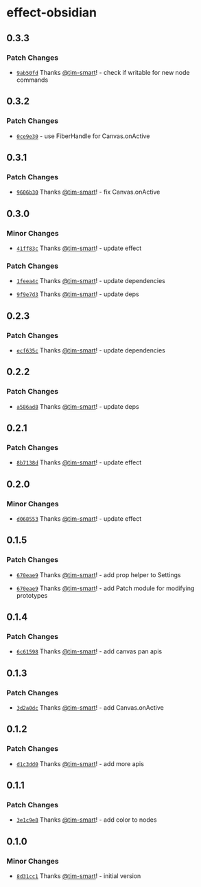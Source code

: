 # effect-obsidian

## 0.3.3

### Patch Changes

- [`9ab50fd`](https://github.com/tim-smart/effect-obsidian/commit/9ab50fd58a5d4e017723913d5b1750f7218c3692) Thanks [@tim-smart](https://github.com/tim-smart)! - check if writable for new node commands

## 0.3.2

### Patch Changes

- [`0ce9e30`](https://github.com/tim-smart/effect-obsidian/commit/0ce9e30c9319be8112a5c0be3ab157d43c988473) - use FiberHandle for Canvas.onActive

## 0.3.1

### Patch Changes

- [`9606b30`](https://github.com/tim-smart/effect-obsidian/commit/9606b3020e207cb77ad741ffb9d702fa435ebaf4) Thanks [@tim-smart](https://github.com/tim-smart)! - fix Canvas.onActive

## 0.3.0

### Minor Changes

- [`41ff83c`](https://github.com/tim-smart/effect-obsidian/commit/41ff83c097d086bcd9c4ab5f59c632a137645d5a) Thanks [@tim-smart](https://github.com/tim-smart)! - update effect

### Patch Changes

- [`1feea4c`](https://github.com/tim-smart/effect-obsidian/commit/1feea4cb45d5a2866334af0b4a249f89d26f934e) Thanks [@tim-smart](https://github.com/tim-smart)! - update dependencies

- [`9f9e7d3`](https://github.com/tim-smart/effect-obsidian/commit/9f9e7d36ac1f21f6aff3ed5aa6b9246476b519a1) Thanks [@tim-smart](https://github.com/tim-smart)! - update deps

## 0.2.3

### Patch Changes

- [`ecf635c`](https://github.com/tim-smart/effect-obsidian/commit/ecf635c8a567c2afc329648d2023389541fe478c) Thanks [@tim-smart](https://github.com/tim-smart)! - update dependencies

## 0.2.2

### Patch Changes

- [`a586ad8`](https://github.com/tim-smart/effect-obsidian/commit/a586ad8d5d254ded24064dc2afa4d8636f02ddec) Thanks [@tim-smart](https://github.com/tim-smart)! - update deps

## 0.2.1

### Patch Changes

- [`8b7138d`](https://github.com/tim-smart/effect-obsidian/commit/8b7138d9d756287fb126a91d04df23c2813d574a) Thanks [@tim-smart](https://github.com/tim-smart)! - update effect

## 0.2.0

### Minor Changes

- [`d068553`](https://github.com/tim-smart/effect-obsidian/commit/d068553a0bfde9748764ce0d9ccdaf2fae63340b) Thanks [@tim-smart](https://github.com/tim-smart)! - update effect

## 0.1.5

### Patch Changes

- [`670eae9`](https://github.com/tim-smart/effect-obsidian/commit/670eae9c8f3caff8671715d561315a59b514dfa2) Thanks [@tim-smart](https://github.com/tim-smart)! - add prop helper to Settings

- [`670eae9`](https://github.com/tim-smart/effect-obsidian/commit/670eae9c8f3caff8671715d561315a59b514dfa2) Thanks [@tim-smart](https://github.com/tim-smart)! - add Patch module for modifying prototypes

## 0.1.4

### Patch Changes

- [`6c61598`](https://github.com/tim-smart/effect-obsidian/commit/6c6159867c79c88df551d111f0431d5de54786d5) Thanks [@tim-smart](https://github.com/tim-smart)! - add canvas pan apis

## 0.1.3

### Patch Changes

- [`3d2a0dc`](https://github.com/tim-smart/effect-obsidian/commit/3d2a0dc6acae6f9fa659825b5b35d333425b2402) Thanks [@tim-smart](https://github.com/tim-smart)! - add Canvas.onActive

## 0.1.2

### Patch Changes

- [`d1c3dd0`](https://github.com/tim-smart/effect-obsidian/commit/d1c3dd0097b420bddf06f7e663dccfd2d2bbf231) Thanks [@tim-smart](https://github.com/tim-smart)! - add more apis

## 0.1.1

### Patch Changes

- [`3e1c9e8`](https://github.com/tim-smart/effect-obsidian/commit/3e1c9e86488d6038d2c7e18adf47312b57b06180) Thanks [@tim-smart](https://github.com/tim-smart)! - add color to nodes

## 0.1.0

### Minor Changes

- [`8d31cc1`](https://github.com/tim-smart/effect-obsidian/commit/8d31cc1eebe5164a44f5ce39875fce223bc1f997) Thanks [@tim-smart](https://github.com/tim-smart)! - initial version
